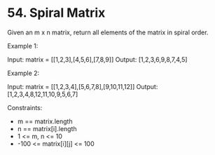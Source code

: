 # 54. Spiral Matrix

Given an m x n matrix, return all elements of the matrix in spiral order.

Example 1:

Input: matrix = [[1,2,3],[4,5,6],[7,8,9]]
Output: [1,2,3,6,9,8,7,4,5]

Example 2:

Input: matrix = [[1,2,3,4],[5,6,7,8],[9,10,11,12]]
Output: [1,2,3,4,8,12,11,10,9,5,6,7]

Constraints:

- m == matrix.length
- n == matrix[i].length
- 1 <= m, n <= 10
- -100 <= matrix[i][j] <= 100
